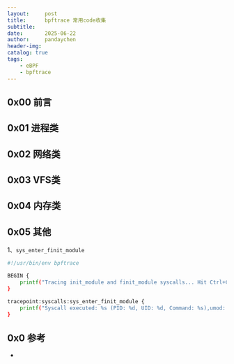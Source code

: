 ```yaml
---
layout:     post
title:      bpftrace 常用code收集
subtitle:   
date:       2025-06-22
author:     pandaychen
header-img:
catalog: true
tags:
    - eBPF
    - bpftrace
---
```


##  0x00    前言


##  0x01    进程类


##  0x02    网络类


##  0x03    VFS类


##  0x04    内存类


##  0x05    其他

1、`sys_enter_finit_module`

```BASH
#!/usr/bin/env bpftrace

BEGIN {
    printf("Tracing init_module and finit_module syscalls... Hit Ctrl+C to stop.\n");
}

tracepoint:syscalls:sys_enter_finit_module {
    printf("Syscall executed: %s (PID: %d, UID: %d, Command: %s),umod: %d\n", probe, pid, uid, comm, args->fd);
}
```


##  0x0 参考
-   []()